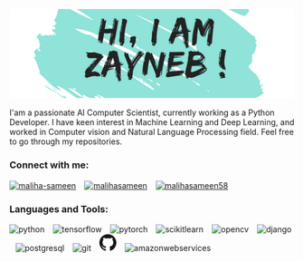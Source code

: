 
[![Header](https://github.com/zaynebh/zaynebh/blob/main/rsz_blanc_avec_coup_de_pinceau_bleu_aqua_personnel_logo.png
 "Header")](https://some-url.dev/)

<!-- Actual text -->
I'am a passionate AI Computer Scientist, currently working as a Python Developer. I have keen interest in Machine Learning and Deep Learning, and worked in Computer vision and Natural Language Processing field. Feel free to go through my repositories.

<p align="left">
<h3 align="left">Connect with me:</h3>
<a href="https://www.linkedin.com/in/zayneb-hammami/" target="blank"><img align="center" src="https://img.shields.io/badge/linkedin-%230077B5.svg?&style=for-the-badge&logo=linkedin&logoColor=white" alt="maliha-sameen" /></a> &ensp;  
<a href="https://github.com/zaynebh" target="blank"><img align="center" src="https://img.shields.io/badge/github-%23100000.svg?&style=for-the-badge&logo=github&logoColor=white" alt="malihasameen" /></a> &ensp;  
<a href="mailto:zayneb.haammami@gmail.com" target="blank"><img align="center" src="https://img.shields.io/badge/gmail-D14836?&style=for-the-badge&logo=gmail&logoColor=white" alt="malihasameen58" /></a> &ensp; 
</p>


<h3 align="left">Languages and Tools:</h3>
<p align="left"> 
  <a> <img alt="python" title="python" width="30px" height="30px" src="https://devicons.github.io/devicon/devicon.git/icons/python/python-original.svg" /> </a> &ensp;
  <a> <img alt="tensorflow" title="tensorflow" width="30px" height="30px" src="https://www.vectorlogo.zone/logos/tensorflow/tensorflow-icon.svg" /> </a> &ensp;
  <a> <img alt="pytorch" title="pytorch" width="30px" height="30px" src="https://www.vectorlogo.zone/logos/pytorch/pytorch-icon.svg" /> </a> &ensp;
  <a> <img alt="scikitlearn" title="scikitlearn" width="30px" height="30px" src="https://upload.wikimedia.org/wikipedia/commons/0/05/Scikit_learn_logo_small.svg" /> </a> &ensp;
  <a> <img alt="opencv" title="opencv" width="30px" height="30px" src="https://www.vectorlogo.zone/logos/opencv/opencv-icon.svg" /> </a> &ensp;
  <a> <img alt="django" title="django" width="30px" height="30px" src="https://www.vectorlogo.zone/logos/djangoproject/djangoproject-ar21.svg" /> </a> &ensp;
  <a> <img alt="postgresql" title="postgresql" width="30px" height="30px" src="https://www.vectorlogo.zone/logos/postgresql/postgresql-ar21.svg" /> </a> &ensp;
  <a> <img alt="git" title="git" width="30px" height="30px" src="https://www.vectorlogo.zone/logos/git-scm/git-scm-icon.svg" /> </a> &ensp;
  <a> <img alt="github" title="github" width="30px" height="30px" src="https://raw.githubusercontent.com/github/explore/78df643247d429f6cc873026c0622819ad797942/topics/github/github.png" /> </a> &ensp;
  <a> <img alt="amazonwebservices" title="amazonwebservices" width="30px" height="30px" src="https://devicons.github.io/devicon/devicon.git/icons/amazonwebservices/amazonwebservices-original-wordmark.svg" /> </a> &ensp;
  
</p>


